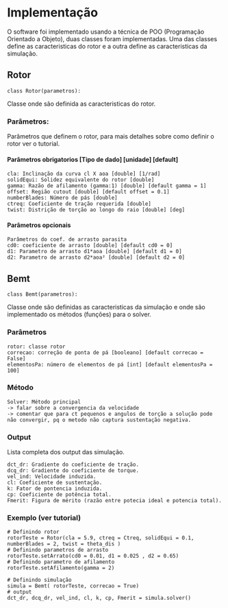 # Implementação

O software foi implementado usando a técnica de POO (Programação Orientado a Objeto), duas classes foram implementadas. Uma das classes define as caracteristicas do rotor e a outra define as caracteristicas da simulação.


## Rotor  

``class Rotor(parametros):``

Classe onde são definida as caracteristicas do rotor.



### Parâmetros: 
Parâmetros que definem o rotor, para mais detalhes sobre como definir o rotor ver o tutorial.
      
#### Parâmetros obrigatorios [Tipo de dado] [unidade] [default]
    cla: Inclinação da curva cl X aoa [double] [1/rad]
    solidEqui: Solidez equivalente do rotor [double] 
    gamma: Razão de afilamento (gamma:1) [double] [default gamma = 1]
    offset: Região cutout [double] [default offset = 0.1] 
    numberBlades: Número de pás [double]
    ctreq: Coeficiente de tração requerida [double] 
    twist: Distrição de torção ao longo do raio [double] [deg]
        
#### Parâmetros opcionais 
    
    Parâmetros do coef. de arrasto parasita
    cd0: coeficiente de arrasto [double] [default cd0 = 0]
    d1: Parametro de arrasto d1*aoa [double] [default d1 = 0]
    d2: Parametro de arrasto d2*aoa² [double] [default d2 = 0]
        


## Bemt

``class Bemt(parametros):``

Classe onde são definidas as caracteristicas da simulação e onde são implementado os métodos (funções) para o solver.

### Parâmetros
    rotor: classe rotor
    correcao: correção de ponta de pá [booleano] [default correcao = False]
    elementosPa: número de elementos de pá [int] [default elementosPa = 100]

### Método
    Solver: Método principal 
    -> falar sobre a convergencia da velocidade
    -> comentar que para ct pequenos e angulos de torção a solução pode não convergir, pq o metodo não captura sustentação negativa.

### Output
Lista completa dos output das simulação.

    dct_dr: Gradiente do coeficiente de tração.
    dcq_dr: Gradiente do coeficiente de torque.
    vel_ind: Velocidade induzida.
    cl: Coeficiente de sustentação.
    k: Fator de pontencia induzida.
    cp: Coeficiente de potência total.
    Fmerit: Figura de mérito (razão entre potecia ideal e potencia total).

### Exemplo (ver tutorial)
    # Definindo rotor
    rotorTeste = Rotor(cla = 5.9, ctreq = Ctreq, solidEqui = 0.1, numberBlades = 2, twist = theta_dis )
    # Definindo parametros de arrasto
    rotorTeste.setArrato(cd0 = 0.01, d1 = 0.025 , d2 = 0.65)
    # Definindo parametro de afilamento
    rotorTeste.setAfilamento(gamma = 2)

    # Definindo simulação
    simula = Bemt( rotorTeste, correcao = True)
    # output
    dct_dr, dcq_dr, vel_ind, cl, k, cp, Fmerit = simula.solver()